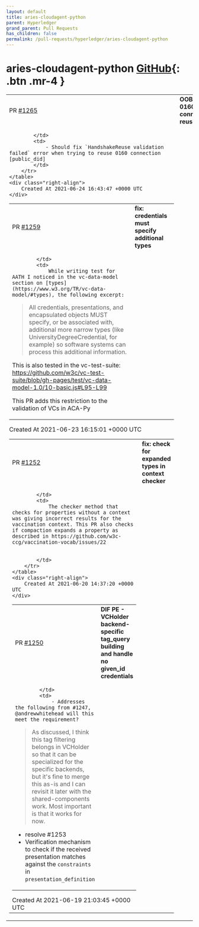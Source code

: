 ```yaml
---
layout: default
title: aries-cloudagent-python
parent: Hyperledger
grand_parent: Pull Requests
has_children: false
permalink: /pull-requests/hyperledger/aries-cloudagent-python
---
```


# aries-cloudagent-python <span class="fs-3 right-align">[GitHub](https://github.com/hyperledger/aries-cloudagent-python){: .btn .mr-4 }</span>


<div>
    <table>
        <tr>
            <td>
                PR <a href="https://github.com/hyperledger/aries-cloudagent-python/pull/1265" class=".btn">#1265</a>
            </td>
            <td>
                <b>
                    OOB- 0160 connection reuse fix
                </b>
            </td>
        </tr>
        <tr>
            <td>
                
            </td>
            <td>
                - Should fix `HandshakeReuse validation failed` error when trying to reuse 0160 connection [public_did]
            </td>
        </tr>
    </table>
    <div class="right-align">
        Created At 2021-06-24 16:43:47 +0000 UTC
    </div>
</div>

<div>
    <table>
        <tr>
            <td>
                PR <a href="https://github.com/hyperledger/aries-cloudagent-python/pull/1259" class=".btn">#1259</a>
            </td>
            <td>
                <b>
                    fix: credentials must specify additional types
                </b>
            </td>
        </tr>
        <tr>
            <td>
                
            </td>
            <td>
                While writing test for AATH I noticed in the vc-data-model section on [types](https://www.w3.org/TR/vc-data-model/#types), the following excerpt:

> All credentials, presentations, and encapsulated objects MUST specify, or be associated with, additional more narrow types (like UniversityDegreeCredential, for example) so software systems can process this additional information.

This is also tested in the vc-test-suite: https://github.com/w3c/vc-test-suite/blob/gh-pages/test/vc-data-model-1.0/10-basic.js#L95-L99

This PR adds this restriction to the validation of VCs in ACA-Py
            </td>
        </tr>
    </table>
    <div class="right-align">
        Created At 2021-06-23 16:15:01 +0000 UTC
    </div>
</div>

<div>
    <table>
        <tr>
            <td>
                PR <a href="https://github.com/hyperledger/aries-cloudagent-python/pull/1252" class=".btn">#1252</a>
            </td>
            <td>
                <b>
                    fix: check for expanded types in context checker
                </b>
            </td>
        </tr>
        <tr>
            <td>
                
            </td>
            <td>
                The checker method that checks for properties without a context was giving incorrect results for the vaccination context. This PR also checks if compaction expands a property as described in https://github.com/w3c-ccg/vaccination-vocab/issues/22


            </td>
        </tr>
    </table>
    <div class="right-align">
        Created At 2021-06-20 14:37:20 +0000 UTC
    </div>
</div>

<div>
    <table>
        <tr>
            <td>
                PR <a href="https://github.com/hyperledger/aries-cloudagent-python/pull/1250" class=".btn">#1250</a>
            </td>
            <td>
                <b>
                    DIF PE - VCHolder backend-specific tag_query building and handle no given_id credentials
                </b>
            </td>
        </tr>
        <tr>
            <td>
                
            </td>
            <td>
                - Addresses the following from #1247, @andrewwhitehead will this meet the requirement? 
> As discussed, I think this tag filtering belongs in VCHolder so that it can be specialized for the specific backends, but it's fine to merge this as-is and I can revisit it later with the shared-components work. Most important is that it works for now.
- resolve #1253
- Verification mechanism to check if the received presentation matches against the `constraints` in `presentation_definition`
            </td>
        </tr>
    </table>
    <div class="right-align">
        Created At 2021-06-19 21:03:45 +0000 UTC
    </div>
</div>

